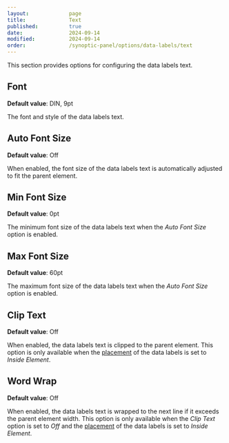 ```yaml
---
layout:             page
title:              Text
published:          true
date:               2024-09-14
modified:           2024-09-14
order:              /synoptic-panel/options/data-labels/text
---
```

This section provides options for configuring the data labels text.

## Font

**Default value**: DIN, 9pt

The font and style of the data labels text.

## Auto Font Size

**Default value**: Off

When enabled, the font size of the data labels text is automatically adjusted to fit the parent element.


## Min Font Size

**Default value**: 0pt

The minimum font size of the data labels text when the *Auto Font Size* option is enabled.

## Max Font Size

**Default value**: 60pt

The maximum font size of the data labels text when the *Auto Font Size* option is enabled.

## Clip Text

**Default value**: Off

When enabled, the data labels text is clipped to the parent element. This option is only available when the [placement](position.md) of the data labels is set to *Inside Element*.

## Word Wrap

**Default value**: Off

When enabled, the data labels text is wrapped to the next line if it exceeds the parent element width. This option is only available when the *Clip Text* option is set to *Off* and the [placement](position.md) of the data labels is set to *Inside Element*.